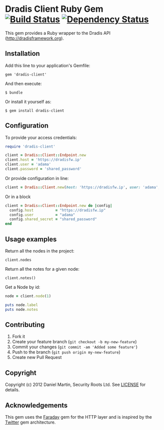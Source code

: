 # Dradis Client Ruby Gem [![Build Status](https://secure.travis-ci.org/dradis/dradis-client.png?branch=master)][travis] [![Dependency Status](https://gemnasium.com/dradis/dradis-client.png?travis)][gemnasium]

This gem provides a Ruby wrapper to the Dradis API (http://dradisframework.org).

[travis]: http://travis-ci.org/dradis/dradis-client
[gemnasium]: https://gemnasium.com/dradis/dradis-client

## Installation

Add this line to your application's Gemfile:

    gem 'dradis-client'

And then execute:

    $ bundle

Or install it yourself as:

    $ gem install dradis-client


## Configuration

To provide your access credentials:

```ruby
require 'dradis-client'

client = Dradis::Client::Endpoint.new
client.host = 'https://dradisfw.ip'
client.user = 'adama'
client.password = 'shared_password'
```

Or provide configuration in line:

```ruby
client = Dradis::Client.new(host: 'https://dradisfw.ip', user: 'adama', password: 'shared_password')
```

Or in a block

```ruby
client = Dradis::Client::Endpoint.new do |config|
  config.host          = "https://dradisfw.ip"
  config.user          = "adama"
  config.shared_secret = "shared_password"
end
```

## Usage examples

Return all the nodes in the project:

    client.nodes

Return all the notes for a given node:

    client.notes()

Get a Node by id:

```ruby
node = client.node(1)

puts node.label
puts node.notes
```


## Contributing

1. Fork it
2. Create your feature branch (`git checkout -b my-new-feature`)
3. Commit your changes (`git commit -am 'Added some feature'`)
4. Push to the branch (`git push origin my-new-feature`)
5. Create new Pull Request


## Copyright

Copyright (c) 2012 Daniel Martin, Security Roots Ltd.
See [LICENSE][license] for details.

[license]: https://github.com/securityroots/vulndbhq/blob/master/LICENSE

## Acknowledgements

This gem uses the [Faraday][faraday] gem for the HTTP layer and is inspired by the [Twitter][twitter] gem architecture.

[faraday]: http://rubygems.org/gems/faraday
[twitter]: http://rubygems.org/gems/twitter
